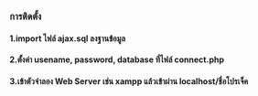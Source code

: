 ### การติดตั้ง

#### 1.import ไฟล์ ajax.sql ลงฐานข้อมูล
#### 2.ตั้งค่า usename, password, database ที่ไฟล์ connect.php
#### 3.เข้าตัวจำลอง Web Server เช่น xampp แล้วเข้าผ่าน localhost/ชื่อโปรเจ็ค